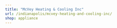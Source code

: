 ```yaml
---
title: "McVey Heating & Cooling Inc"
url: /indianapolis/mcvey-heating-and-cooling-inc/
shop: appliance
---
```

